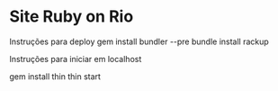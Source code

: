 Site Ruby on Rio
================

Instruções para deploy
	gem install bundler --pre
	bundle install
	rackup

Instruções para iniciar em localhost

  gem install thin
  thin start